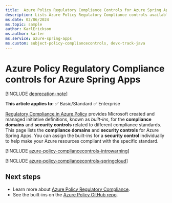 ```yaml
---
title:  Azure Policy Regulatory Compliance Controls for Azure Spring Apps
description: Lists Azure Policy Regulatory Compliance controls available for Azure Spring Apps. These built-in policy definitions provide common approaches to managing the compliance of your Azure resources.
ms.date: 02/06/2024
ms.topic: sample
author: KarlErickson
ms.author: karler
ms.service: azure-spring-apps
ms.custom: subject-policy-compliancecontrols, devx-track-java
---
```

# Azure Policy Regulatory Compliance controls for Azure Spring Apps

[!INCLUDE [deprecation-note](../includes/deprecation-note.md)]

**This article applies to:** ✅ Basic/Standard ✅ Enterprise

[Regulatory Compliance in Azure Policy](../../governance/policy/concepts/regulatory-compliance.md)
provides Microsoft created and managed initiative definitions, known as _built-ins_, for the
**compliance domains** and **security controls** related to different compliance standards. This
page lists the **compliance domains** and **security controls** for Azure Spring Apps. You can
assign the built-ins for a **security control** individually to help make your Azure resources
compliant with the specific standard.

[!INCLUDE [azure-policy-compliancecontrols-introwarning](../../../includes/policy/standards/intro-warning.md)]

[!INCLUDE [azure-policy-compliancecontrols-springcloud](../../../includes/policy/standards/byrp/microsoft.appplatform.md)]

## Next steps

- Learn more about [Azure Policy Regulatory Compliance](../../governance/policy/concepts/regulatory-compliance.md).
- See the built-ins on the [Azure Policy GitHub repo](https://github.com/Azure/azure-policy).
